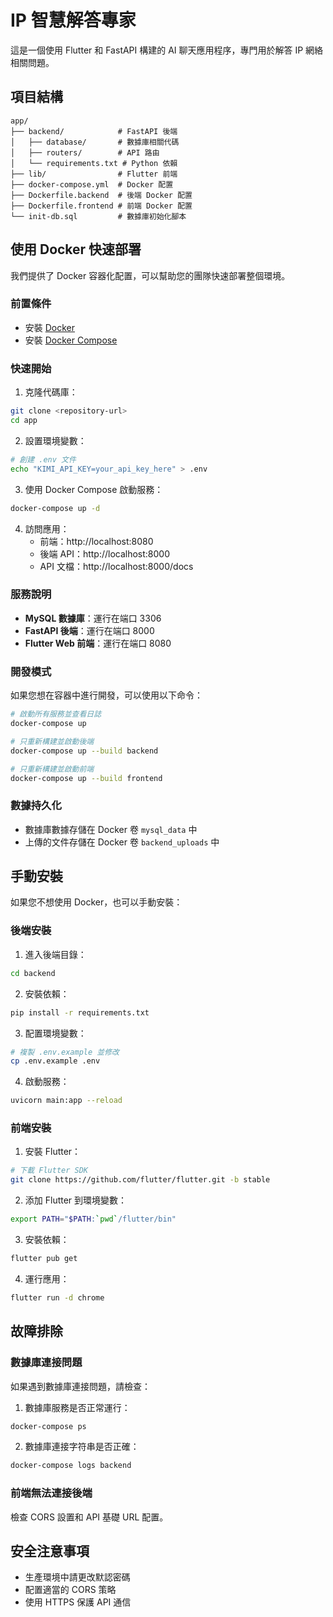 # IP 智慧解答專家

這是一個使用 Flutter 和 FastAPI 構建的 AI 聊天應用程序，專門用於解答 IP 網絡相關問題。

## 項目結構

```
app/
├── backend/            # FastAPI 後端
│   ├── database/       # 數據庫相關代碼
│   ├── routers/        # API 路由
│   └── requirements.txt # Python 依賴
├── lib/                # Flutter 前端
├── docker-compose.yml  # Docker 配置
├── Dockerfile.backend  # 後端 Docker 配置
├── Dockerfile.frontend # 前端 Docker 配置
└── init-db.sql         # 數據庫初始化腳本
```

## 使用 Docker 快速部署

我們提供了 Docker 容器化配置，可以幫助您的團隊快速部署整個環境。

### 前置條件

- 安裝 [Docker](https://www.docker.com/get-started)
- 安裝 [Docker Compose](https://docs.docker.com/compose/install/)

### 快速開始

1. 克隆代碼庫：

```bash
git clone <repository-url>
cd app
```

2. 設置環境變數：

```bash
# 創建 .env 文件
echo "KIMI_API_KEY=your_api_key_here" > .env
```

3. 使用 Docker Compose 啟動服務：

```bash
docker-compose up -d
```

4. 訪問應用：
   - 前端：http://localhost:8080
   - 後端 API：http://localhost:8000
   - API 文檔：http://localhost:8000/docs

### 服務說明

- **MySQL 數據庫**：運行在端口 3306
- **FastAPI 後端**：運行在端口 8000
- **Flutter Web 前端**：運行在端口 8080

### 開發模式

如果您想在容器中進行開發，可以使用以下命令：

```bash
# 啟動所有服務並查看日誌
docker-compose up

# 只重新構建並啟動後端
docker-compose up --build backend

# 只重新構建並啟動前端
docker-compose up --build frontend
```

### 數據持久化

- 數據庫數據存儲在 Docker 卷 `mysql_data` 中
- 上傳的文件存儲在 Docker 卷 `backend_uploads` 中

## 手動安裝

如果您不想使用 Docker，也可以手動安裝：

### 後端安裝

1. 進入後端目錄：

```bash
cd backend
```

2. 安裝依賴：

```bash
pip install -r requirements.txt
```

3. 配置環境變數：

```bash
# 複製 .env.example 並修改
cp .env.example .env
```

4. 啟動服務：

```bash
uvicorn main:app --reload
```

### 前端安裝

1. 安裝 Flutter：

```bash
# 下載 Flutter SDK
git clone https://github.com/flutter/flutter.git -b stable
```

2. 添加 Flutter 到環境變數：

```bash
export PATH="$PATH:`pwd`/flutter/bin"
```

3. 安裝依賴：

```bash
flutter pub get
```

4. 運行應用：

```bash
flutter run -d chrome
```

## 故障排除

### 數據庫連接問題

如果遇到數據庫連接問題，請檢查：

1. 數據庫服務是否正常運行：

```bash
docker-compose ps
```

2. 數據庫連接字符串是否正確：

```bash
docker-compose logs backend
```

### 前端無法連接後端

檢查 CORS 設置和 API 基礎 URL 配置。

## 安全注意事項

- 生產環境中請更改默認密碼
- 配置適當的 CORS 策略
- 使用 HTTPS 保護 API 通信
